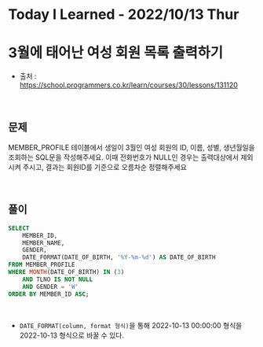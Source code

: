 # Today I Learned - 2022/10/13 Thur

# 3월에 태어난 여성 회원 목록 출력하기
- 출처 : https://school.programmers.co.kr/learn/courses/30/lessons/131120
<br>

## 문제
MEMBER_PROFILE 테이블에서 생일이 3월인 여성 회원의 ID, 이름, 성별, 생년월일을 조회하는 SQL문을 작성해주세요. 이때 전화번호가 NULL인 경우는 출력대상에서 제외시켜 주시고, 결과는 회원ID를 기준으로 오름차순 정렬해주세요

<br>

## 풀이
```sql
SELECT
    MEMBER_ID,
    MEMBER_NAME,
    GENDER,
    DATE_FORMAT(DATE_OF_BIRTH, '%Y-%m-%d') AS DATE_OF_BIRTH
FROM MEMBER_PROFILE
WHERE MONTH(DATE_OF_BIRTH) IN (3)
    AND TLNO IS NOT NULL
    AND GENDER = 'W'
ORDER BY MEMBER_ID ASC;
```
<br>

- `DATE_FORMAT(column, format 형식)`을 통해 2022-10-13 00:00:00 형식을 2022-10-13 형식으로 바꿀 수 있다.
